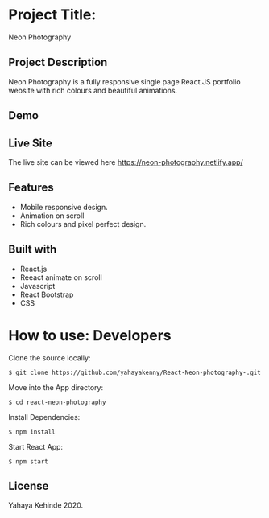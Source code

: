 # Project Title: 
Neon Photography

## Project Description
Neon Photography is a fully responsive single page React.JS portfolio website with rich colours and beautiful animations.


## Demo


## Live Site
The live site can be viewed here https://neon-photography.netlify.app/

## Features
-  Mobile responsive design.
-  Animation on scroll 
-  Rich colours and pixel perfect design. 


## Built with
- React.js
- Reeact animate on scroll
- Javascript
- React Bootstrap
- CSS


# How to use: Developers

Clone the source locally:
```
$ git clone https://github.com/yahayakenny/React-Neon-photography-.git
```
Move into the App directory:

```
$ cd react-neon-photography
```

Install Dependencies:

```
$ npm install
```

Start React App:
```
$ npm start
```

## License
Yahaya Kehinde 2020.
